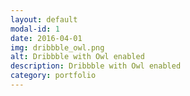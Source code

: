 ```yaml
---
layout: default
modal-id: 1
date: 2016-04-01
img: dribbble_owl.png
alt: Dribbble with Owl enabled
description: Dribbble with Owl enabled
category: portfolio
---
```


